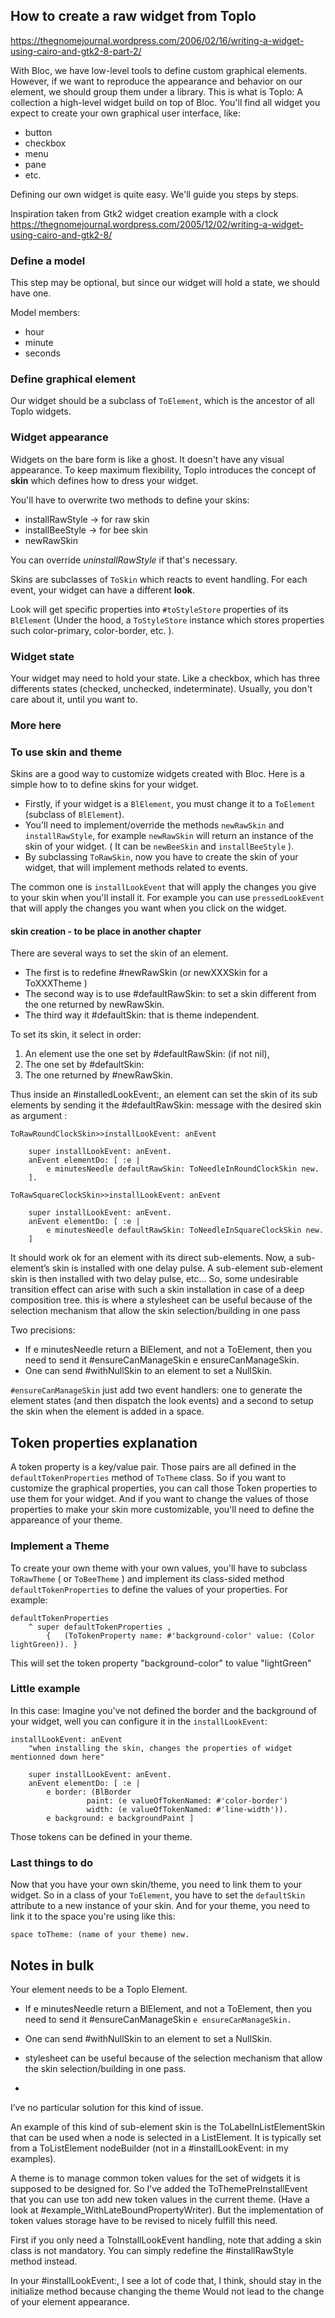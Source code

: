 ## How to create a raw widget from Toplo



https://thegnomejournal.wordpress.com/2006/02/16/writing-a-widget-using-cairo-and-gtk2-8-part-2/

With Bloc, we have low-level tools to define custom graphical elements. However,
if we want to reproduce the appearance and behavior on our element, we should
group them under a library. This is what is Toplo: A collection a high-level
widget build on top of Bloc. You'll find all widget you expect to create your
own graphical user interface, like:

- button
- checkbox
- menu
- pane
- etc.

Defining our own widget is quite easy. We'll guide you steps by steps.

Inspiration taken from Gtk2 widget creation example with a clock
https://thegnomejournal.wordpress.com/2005/12/02/writing-a-widget-using-cairo-and-gtk2-8/

### Define a model

This step may be optional, but since our widget will hold a state, we should
have one.

Model members:
- hour
- minute
- seconds  

### Define graphical element

Our widget should be a subclass of `ToElement`, which is the ancestor of all Toplo
widgets.

### Widget appearance

Widgets on the bare form is like a ghost. It doesn't have any visual appearance.
To keep maximum flexibility, Toplo introduces the concept of **skin** which defines
how to dress your widget. 

You'll have to overwrite two methods to define your skins:

- installRawStyle -> for raw skin
- installBeeStyle -> for bee skin
- newRawSkin

You can override *uninstallRawStyle* if that's necessary.

Skins are subclasses of `ToSkin` which reacts to event handling. 
For each event, your widget can have a different **look**.

Look will get specific properties into `#toStyleStore` properties of its `BlElement` (Under the hood, a `ToStyleStore` instance which stores properties
such color-primary, color-border, etc. ).

### Widget state

Your widget may need to hold your state. Like a checkbox, which has three
differents states (checked, unchecked, indeterminate). Usually, you don't care
about it, until you want to.


### More here


### To use skin and theme

Skins are a good way to customize widgets created with Bloc. 
Here is a simple how to to define skins for your widget.


- Firstly, if your widget is a `BlElement`, you must change it to a `ToElement` (subclass of `BlElement`).
- You'll need to implement/override the methods `newRawSkin` and `installRawStyle`, for example `newRawSkin` will return an instance of the skin of your widget. ( It can be `newBeeSkin` and `installBeeStyle` ).
- By subclassing `ToRawSkin`, now you have to create the skin of your widget, that will implement methods related to events.

The common one is `installLookEvent` that will apply the changes you give to your skin when you'll install it.
For example you can use `pressedLookEvent` that will apply the changes you want when you click on the widget.

#### skin creation - to be place in another chapter

There are several ways to set the skin of an element.

- The first is to redefine #newRawSkin (or newXXXSkin for a ToXXXTheme )
- The second way is to use #defaultRawSkin: to set a skin different from the one returned by newRawSkin.
- The third way it #defaultSkin: that is theme independent.

To set its skin, it select in order:

1. An element use the one set by #defaultRawSkin: (if not nil), 
2. The one set by #defaultSkin: 
3. The one returned by #newRawSkin.

Thus inside an #installedLookEvent:, an element can set the skin of its sub
elements by sending it the #defaultRawSkin: message with the desired skin as
argument :

```smalltalk
ToRawRoundClockSkin>>installLookEvent: anEvent

	super installLookEvent: anEvent.
	anEvent elementDo: [ :e |
		e minutesNeedle defaultRawSkin: ToNeedleInRoundClockSkin new.
	].
```

```smalltalk
ToRawSquareClockSkin>>installLookEvent: anEvent

	super installLookEvent: anEvent.
	anEvent elementDo: [ :e |
		e minutesNeedle defaultRawSkin: ToNeedleInSquareClockSkin new.
	]
```

It should work ok for an element with its direct sub-elements.
Now, a sub-element’s skin is installed with one delay pulse.
A sub-element sub-element skin is then installed with two delay pulse, etc…
So, some undesirable transition effect can arise with such a skin installation
in case of a deep composition tree.  this is where a stylesheet can be useful
because of the selection mechanism that allow the skin selection/building in one
pass

Two precisions:

- If e minutesNeedle return a BlElement, and not a ToElement, then you need to send it #ensureCanManageSkin
e ensureCanManageSkin. 
- One can send #withNullSkin to an element to set a NullSkin.

`#ensureCanManageSkin` just add two event handlers: one to generate the element
states (and then dispatch the look events) and a second to setup the skin when
the element is added in a space.

## Token properties explanation
 A token property is a key/value pair. Those pairs are all defined in the `defaultTokenProperties` method of `ToTheme` class.
So if you want to customize the graphical properties, you can call those Token properties to use them for your widget.
And if you want to change the values of those properties to make your skin more customizable, you'll need to define the appareance of your theme.

### Implement a Theme

To create your own theme with your own values, you'll have to subclass `ToRawTheme` ( or `ToBeeTheme` ) and implement its class-sided method `defaultTokenProperties` to define the values of your properties.
For example: 

``` 
defaultTokenProperties 
	^ super defaultTokenProperties , 
		{   (ToTokenProperty name: #'background-color' value: (Color lightGreen)). }
```
This will set the token property "background-color" to value "lightGreen"


### Little example

In this case: Imagine you've not defined the border and the background of your widget, well you can configure it in the `installLookEvent`: 

```
installLookEvent: anEvent
	"when installing the skin, changes the properties of widget mentionned down here"

	super installLookEvent: anEvent.
	anEvent elementDo: [ :e |
		e border: (BlBorder
				 paint: (e valueOfTokenNamed: #'color-border')
				 width: (e valueOfTokenNamed: #'line-width')).
		e background: e backgroundPaint ]
```
Those tokens can be defined in your theme.

### Last things to do

Now that you have your own skin/theme, you need to link them to your widget.
So in a class of your `ToElement`, you have to set the `defaultSkin` attribute to a new instance of your skin.
And for your theme, you need to link it to the space you're using like this:

```	
space toTheme: (name of your theme) new.
```



## Notes in bulk
Your element needs to be a Toplo Element. 

* If e minutesNeedle return a BlElement, and not a ToElement, then you need to send it #ensureCanManageSkin `e ensureCanManageSkin.`

*  One can send #withNullSkin to an element to set a NullSkin.

* stylesheet can be useful because of the selection mechanism that allow the skin selection/building in one pass.
* 
I’ve no particular solution for this kind of issue.

An example of this kind of sub-element skin is the ToLabelInListElementSkin that can be used when a node is selected in a ListElement.
It is typically set from a ToListElement nodeBuilder (not in a #installLookEvent:  in my examples).


A theme is to manage common token values for the set of widgets it is supposed to be designed for. So I’ve added the ToThemePreInstallEvent that you can use ton add new token values in the current theme.
(Have a look at #example_WithLateBoundPropertyWriter).
But the implementation of token values storage have to be revised to nicely fulfill this need.

First if you only need a ToInstallLookEvent handling, note that adding a skin class is not mandatory. You can simply redefine the #installRawStyle method instead.

In your #installLookEvent:, I see a lot of code that, I think, should stay in the initialize method because changing the theme Would not lead to the change of your element appearance.


